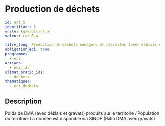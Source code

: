 # Production de déchets
```yaml
id: eci_5
identifiant: 5
unite: kg/habitant.an
valeur: cae_6.a

titre_long: Production de déchets ménagers et assimilés (avec déblais et gravats)
obligation_eci: true
programmes:
  - eci
actions:
  - eci_.21
climat_pratic_ids:
  - dechets
thematiques:
  - eci_dechets 

```
## Description
Poids de DMA (avec déblais et gravats) produits sur le territoire / Population du territoire
La donnée est disponible via SINOE (Ratio DMA avec gravats)
